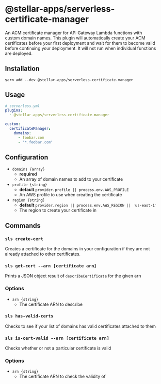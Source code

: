 # @stellar-apps/serverless-certificate-manager
An ACM certificate manager for API Gateway Lambda functions with custom domain names. This
plugin will automatically create your ACM certificates before your first deployment and
wait for them to become valid before continuing your deployment. It will not run when
individual functions are deployed.

## Installation
`yarn add --dev @stellar-apps/serverless-certificate-manager`

## Usage
```yaml
# serverless.yml
plugins:
  - @stellar-apps/serverless-certificate-manager
 
custom:
  certificateManager:
    domains:
      - foobar.com
      - '*.foobar.com'
```

## Configuration
- `domains {array}`
    - **required**
    - An array of domain names to add to your certificate
- `profile {string}`
    - **default** `provider.profile || process.env.AWS_PROFILE`
    - An AWS profile to use when creating the certificate
- `region {string}`
    - **default** `provider.region || process.env.AWS_REGION || 'us-east-1'`
    - The region to create your certificate in
    
## Commands
### `sls create-cert`
Creates a certificate for the domains in your configuration if they are not already attached to
other certificates.

### `sls get-cert --arn [certificate arn]`
Prints a JSON object result of `describeCertificate` for the given arn

### Options
- `arn {string}`
    - The certificate ARN to describe
    
### `sls has-valid-certs`
Checks to see if your list of domains has valid certificates attached to them

### `sls is-cert-valid --arn [certificate arn]`
Checks whether or not a particular certificate is valid

### Options
- `arn {string}`
    - The certificate ARN to check the validity of